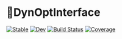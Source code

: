 # 🦖DynOptInterface

[![Stable](https://img.shields.io/badge/docs-stable-blue.svg)](https://JuDO-dev.github.io/DynOptInterface.jl/stable/)
[![Dev](https://img.shields.io/badge/docs-dev-blue.svg)](https://JuDO-dev.github.io/DynOptInterface.jl/dev/)
[![Build Status](https://github.com/JuDO-dev/DynOptInterface.jl/actions/workflows/CI.yml/badge.svg?branch=dev)](https://github.com/JuDO-dev/DynOptInterface.jl/actions/workflows/CI.yml?query=branch%3Adev)
[![Coverage](https://codecov.io/gh/JuDO-dev/DynOptInterface.jl/branch/dev/graph/badge.svg)](https://codecov.io/gh/JuDO-dev/DynOptInterface.jl)
